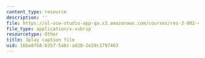 ```yaml
---
content_type: resource
description: ''
file: https://ol-ocw-studio-app-qa.s3.amazonaws.com/courses/res-3-002-collaborative-design-and-creative-expression-with-arduino-microcontrollers-january-iap-2017/16ba87b8b3575abcad282e29c1797463_XmpKWntLzPQ.vtt
file_type: application/x-subrip
resourcetype: Other
title: 3play caption file
uid: 16ba87b8-b357-5abc-ad28-2e29c1797463
---
```

